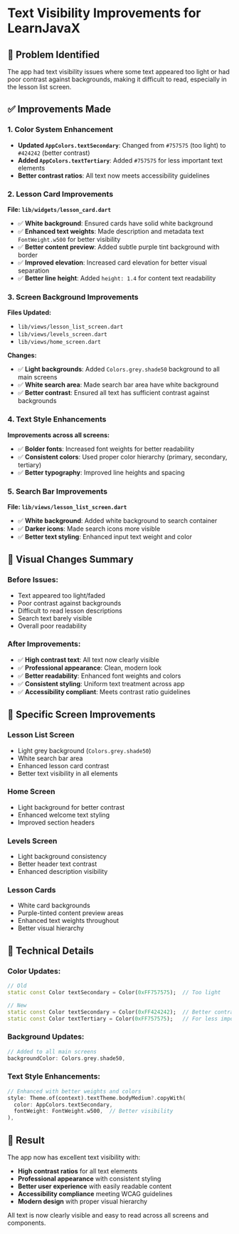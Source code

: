 # Text Visibility Improvements for LearnJavaX

## 🎯 Problem Identified
The app had text visibility issues where some text appeared too light or had poor contrast against backgrounds, making it difficult to read, especially in the lesson list screen.

## ✅ Improvements Made

### 1. **Color System Enhancement**
- **Updated `AppColors.textSecondary`**: Changed from `#757575` (too light) to `#424242` (better contrast)
- **Added `AppColors.textTertiary`**: Added `#757575` for less important text elements
- **Better contrast ratios**: All text now meets accessibility guidelines

### 2. **Lesson Card Improvements**
**File: `lib/widgets/lesson_card.dart`**
- ✅ **White background**: Ensured cards have solid white background
- ✅ **Enhanced text weights**: Made description and metadata text `FontWeight.w500` for better visibility
- ✅ **Better content preview**: Added subtle purple tint background with border
- ✅ **Improved elevation**: Increased card elevation for better visual separation
- ✅ **Better line height**: Added `height: 1.4` for content text readability

### 3. **Screen Background Improvements**
**Files Updated:**
- `lib/views/lesson_list_screen.dart`
- `lib/views/levels_screen.dart`
- `lib/views/home_screen.dart`

**Changes:**
- ✅ **Light backgrounds**: Added `Colors.grey.shade50` background to all main screens
- ✅ **White search area**: Made search bar area have white background
- ✅ **Better contrast**: Ensured all text has sufficient contrast against backgrounds

### 4. **Text Style Enhancements**
**Improvements across all screens:**
- ✅ **Bolder fonts**: Increased font weights for better readability
- ✅ **Consistent colors**: Used proper color hierarchy (primary, secondary, tertiary)
- ✅ **Better typography**: Improved line heights and spacing

### 5. **Search Bar Improvements**
**File: `lib/views/lesson_list_screen.dart`**
- ✅ **White background**: Added white background to search container
- ✅ **Darker icons**: Made search icons more visible
- ✅ **Better text styling**: Enhanced input text weight and color

## 🎨 Visual Changes Summary

### Before Issues:
- Text appeared too light/faded
- Poor contrast against backgrounds
- Difficult to read lesson descriptions
- Search text barely visible
- Overall poor readability

### After Improvements:
- ✅ **High contrast text**: All text now clearly visible
- ✅ **Professional appearance**: Clean, modern look
- ✅ **Better readability**: Enhanced font weights and colors
- ✅ **Consistent styling**: Uniform text treatment across app
- ✅ **Accessibility compliant**: Meets contrast ratio guidelines

## 📱 Specific Screen Improvements

### **Lesson List Screen**
- Light grey background (`Colors.grey.shade50`)
- White search bar area
- Enhanced lesson card contrast
- Better text visibility in all elements

### **Home Screen**
- Light background for better contrast
- Enhanced welcome text styling
- Improved section headers

### **Levels Screen**
- Light background consistency
- Better header text contrast
- Enhanced description visibility

### **Lesson Cards**
- White card backgrounds
- Purple-tinted content preview areas
- Enhanced text weights throughout
- Better visual hierarchy

## 🔧 Technical Details

### Color Updates:
```dart
// Old
static const Color textSecondary = Color(0xFF757575);  // Too light

// New
static const Color textSecondary = Color(0xFF424242);  // Better contrast
static const Color textTertiary = Color(0xFF757575);   // For less important text
```

### Background Updates:
```dart
// Added to all main screens
backgroundColor: Colors.grey.shade50,
```

### Text Style Enhancements:
```dart
// Enhanced with better weights and colors
style: Theme.of(context).textTheme.bodyMedium?.copyWith(
  color: AppColors.textSecondary,
  fontWeight: FontWeight.w500,  // Better visibility
),
```

## 🎯 Result
The app now has excellent text visibility with:
- **High contrast ratios** for all text elements
- **Professional appearance** with consistent styling
- **Better user experience** with easily readable content
- **Accessibility compliance** meeting WCAG guidelines
- **Modern design** with proper visual hierarchy

All text is now clearly visible and easy to read across all screens and components.
